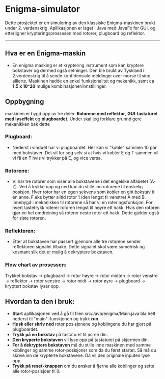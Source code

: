 # Enigma-simulator
Dette prosjektet er en simulering av den klassiske Enigma-maskinen brukt under 2. verdenskrig. 
Apllikasjonen er laget i Java med JavaFx for  GUI, og etterligner krypteringsprossesen med rotorer, plugboard og reflektor.

---------------------------------------------------------------------------------------------------------------------------------
## Hva er en Enigma-maskin
- En enigma masking er et kryptering instrument som kan kryptere bokstaver og dermed også setninger. Den ble brukt av Tyskland i 2.verdenskrig til å sende konfidensiale meldinger over morse til sine allierte. Maskinen hadde en enkel funksjonalitet og mekanikk, samt ca **1.5 x 10^20** mulige kombinasjoner/innstillinger.

## Oppbygning
maskinen er bygd opp av tre deler. **Rotorene med reflektor**, **GUI-tastaturet med lyseffekt** og **plugboardet**. Under skal jeg forklare grunndigere mekanikken bak dette

### Plugboard:
- Nederst i vinduet har vi plugboardet. Her kan vi "koble" sammen 10 par med bokstaver. Det vil for seg selv si at hvis vi kobler E og T sammen vil vi få en T hvis vi trykker på E, og vice versa. 

### Rotorene:
- Vi har tre rotorer som viser alle bokstavene i det engelske alfabetet (A-Z). Ved å trykke opp og ned kan du stille inn rotorene til ønskelig posisjon. Hver rotor har en egen sekvens som kobler en gitt bokstav til en anne. F.eks bytter alltid rotor 1 (den lengst til venstre) A med B. Innebygd i mekanikken til rotorene så har vi en roteringsfunksjon. For hvert tastetrykk roterer rotoren lengst til høyre ett hakk. Hvis den rotoren gjør en hel omdreining så roterer neste rotor ett hakk. Dette gjelder også for siste rotoren. 

### Reflektoren:
- Etter at bokstaven har passert gjennom alle tre rotorene sender reflektoren signalet tilbake. Dette signalet skal være symetrisk og kosntant slik det er mulig å dekryptere bokstaven. 

### Flow chart av prosessen:
 Trykket bokstav -> plugboard -> rotor høyre -> rotor midten -> rotor venstre -> reflektor -> rotor venstre -> rotor midt -> rotor øyre -> plugboard -> kryptert bokstav lyser opp.



## Hvordan ta den i bruk:
- **Start** apllikasjonen ved å gå til filen src/Java/enigma/Main.java bla helt nederst til "main"-funskjonen og trykk **run**.
- **Husk eller skriv ned** rotor posisjonene og koblingene du har gjort på plugboardet.
- **Trykk på en bokstav** på tastaturet til pc´en din.
- **Den kryperte bokstaven** vil lyse opp på tastaturet på skjermen din.
- **For å dekryptere bokstaven** må du stille inne maskinen med samme koblinger og samme rotor-posisjoner som da du først startet.
Så må du skrive inn de krypterte bokstavene. Da vil den originale inputen lyse opp. 
- **Trykk på reset-knappen** om du ønsker å fjerne alle koblinger og sette alle rotor-posisjoer til 0.



